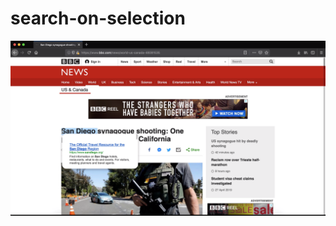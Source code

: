 # search-on-selection

![demo](https://raw.githubusercontent.com/kedemsnir/search-on-selection/master/images/demo.png)
